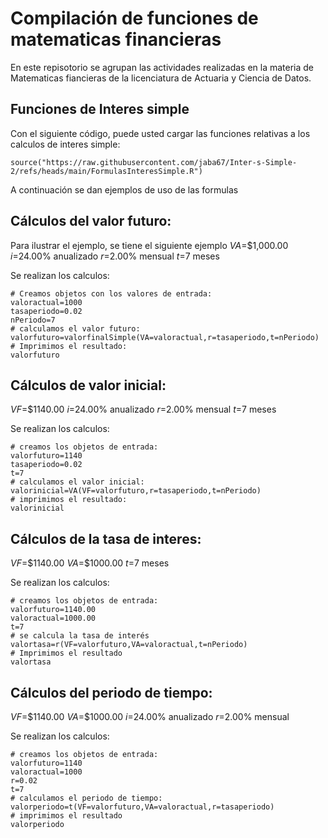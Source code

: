 # Compilación de funciones de matematicas financieras 

En este repisotorio se agrupan las actividades realizadas en la materia de Matematicas fiancieras de la licenciatura de Actuaria y Ciencia de Datos.

## Funciones de Interes simple

Con el siguiente código, puede usted cargar las funciones relativas a los calculos de interes simple:

```{r}
source("https://raw.githubusercontent.com/jaba67/Inter-s-Simple-2/refs/heads/main/FormulasInteresSimple.R") 
```

A continuación se dan ejemplos de uso de las formulas
## Cálculos del valor futuro:

Para ilustrar el ejemplo, se tiene el siguiente ejemplo 
$VA$=$1,000.00
$i$=24.00% anualizado
$r$=2.00% mensual
$t$=7 meses 

Se realizan los calculos:

```{r}
# Creamos objetos con los valores de entrada:
valoractual=1000
tasaperiodo=0.02
nPeriodo=7
# calculamos el valor futuro:
valorfuturo=valorfinalSimple(VA=valoractual,r=tasaperiodo,t=nPeriodo) 
# Imprimimos el resultado:
valorfuturo
```

## Cálculos de valor inicial:
$VF$=$1140.00
$i$=24.00% anualizado
$r$=2.00% mensual
$t$=7 meses 

Se realizan los calculos:

```{r}
# creamos los objetos de entrada:
valorfuturo=1140
tasaperiodo=0.02
t=7
# calculamos el valor inicial:
valorinicial=VA(VF=valorfuturo,r=tasaperiodo,t=nPeriodo)
# imprimimos el resultado:
valorinicial
```

## Cálculos de la tasa de interes:
$VF$=$1140.00
$VA$=$1000.00
$t$=7 meses

Se realizan los calculos:

```{r}
# creamos los objetos de entrada:
valorfuturo=1140.00
valoractual=1000.00
t=7
# se calcula la tasa de interés
valortasa=r(VF=valorfuturo,VA=valoractual,t=nPeriodo)
# Imprimimos el resultado
valortasa
```

## Cálculos del periodo de tiempo:
$VF$=$1140.00
$VA$=$1000.00
$i$=24.00% anualizado
$r$=2.00% mensual

Se realizan los calculos:

```{r}
# creamos los objetos de entrada:
valorfuturo=1140
valoractual=1000
r=0.02
t=7
# calculamos el periodo de tiempo:
valorperiodo=t(VF=valorfuturo,VA=valoractual,r=tasaperiodo)
# imprimimos el resultado
valorperiodo
```
